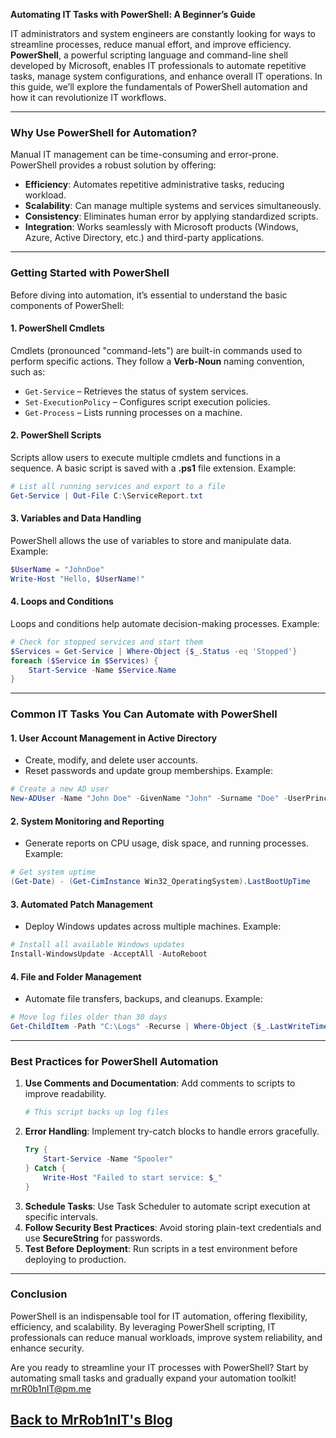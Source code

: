 **Automating IT Tasks with PowerShell: A Beginner’s Guide**

IT administrators and system engineers are constantly looking for ways to streamline processes, reduce manual effort, and improve efficiency. **PowerShell**, a powerful scripting language and command-line shell developed by Microsoft, enables IT professionals to automate repetitive tasks, manage system configurations, and enhance overall IT operations. In this guide, we’ll explore the fundamentals of PowerShell automation and how it can revolutionize IT workflows.

---

### **Why Use PowerShell for Automation?**
Manual IT management can be time-consuming and error-prone. PowerShell provides a robust solution by offering:
- **Efficiency**: Automates repetitive administrative tasks, reducing workload.
- **Scalability**: Can manage multiple systems and services simultaneously.
- **Consistency**: Eliminates human error by applying standardized scripts.
- **Integration**: Works seamlessly with Microsoft products (Windows, Azure, Active Directory, etc.) and third-party applications.

---

### **Getting Started with PowerShell**
Before diving into automation, it’s essential to understand the basic components of PowerShell:

#### **1. PowerShell Cmdlets**
Cmdlets (pronounced "command-lets") are built-in commands used to perform specific actions. They follow a **Verb-Noun** naming convention, such as:
- `Get-Service` – Retrieves the status of system services.
- `Set-ExecutionPolicy` – Configures script execution policies.
- `Get-Process` – Lists running processes on a machine.

#### **2. PowerShell Scripts**
Scripts allow users to execute multiple cmdlets and functions in a sequence. A basic script is saved with a **.ps1** file extension.
Example:
```powershell
# List all running services and export to a file
Get-Service | Out-File C:\ServiceReport.txt
```

#### **3. Variables and Data Handling**
PowerShell allows the use of variables to store and manipulate data.
Example:
```powershell
$UserName = "JohnDoe"
Write-Host "Hello, $UserName!"
```

#### **4. Loops and Conditions**
Loops and conditions help automate decision-making processes.
Example:
```powershell
# Check for stopped services and start them
$Services = Get-Service | Where-Object {$_.Status -eq 'Stopped'}
foreach ($Service in $Services) {
    Start-Service -Name $Service.Name
}
```

---

### **Common IT Tasks You Can Automate with PowerShell**
#### **1. User Account Management in Active Directory**
- Create, modify, and delete user accounts.
- Reset passwords and update group memberships.
Example:
```powershell
# Create a new AD user
New-ADUser -Name "John Doe" -GivenName "John" -Surname "Doe" -UserPrincipalName "jdoe@example.com" -SamAccountName "jdoe" -AccountPassword (ConvertTo-SecureString "Password123!" -AsPlainText -Force) -Enabled $true
```

#### **2. System Monitoring and Reporting**
- Generate reports on CPU usage, disk space, and running processes.
Example:
```powershell
# Get system uptime
(Get-Date) - (Get-CimInstance Win32_OperatingSystem).LastBootUpTime
```

#### **3. Automated Patch Management**
- Deploy Windows updates across multiple machines.
Example:
```powershell
# Install all available Windows updates
Install-WindowsUpdate -AcceptAll -AutoReboot
```

#### **4. File and Folder Management**
- Automate file transfers, backups, and cleanups.
Example:
```powershell
# Move log files older than 30 days
Get-ChildItem -Path "C:\Logs" -Recurse | Where-Object {$_.LastWriteTime -lt (Get-Date).AddDays(-30)} | Move-Item -Destination "C:\Archive"
```

---

### **Best Practices for PowerShell Automation**
1. **Use Comments and Documentation**: Add comments to scripts to improve readability.
   ```powershell
   # This script backs up log files
   ```
2. **Error Handling**: Implement try-catch blocks to handle errors gracefully.
   ```powershell
   Try {
       Start-Service -Name "Spooler"
   } Catch {
       Write-Host "Failed to start service: $_"
   }
   ```
3. **Schedule Tasks**: Use Task Scheduler to automate script execution at specific intervals.
4. **Follow Security Best Practices**: Avoid storing plain-text credentials and use **SecureString** for passwords.
5. **Test Before Deployment**: Run scripts in a test environment before deploying to production.

---

### **Conclusion**
PowerShell is an indispensable tool for IT automation, offering flexibility, efficiency, and scalability. By leveraging PowerShell scripting, IT professionals can reduce manual workloads, improve system reliability, and enhance security.

Are you ready to streamline your IT processes with PowerShell? Start by automating small tasks and gradually expand your automation toolkit!
[mrR0b1nIT@pm.me](mailto:mrR0b1nIT@pm.me)

## [Back to MrRob1nIT's Blog](https://mrrobinit.github.io/MrRob1nIT/)


